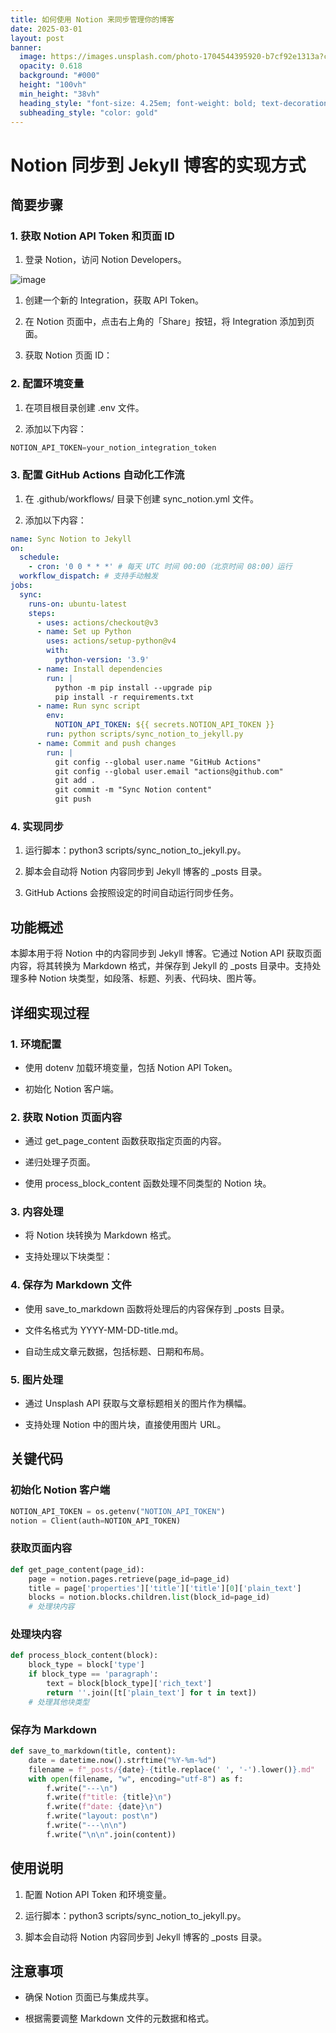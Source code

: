 ```yaml
---
title: 如何使用 Notion 来同步管理你的博客
date: 2025-03-01
layout: post
banner:
  image: https://images.unsplash.com/photo-1704544395920-b7cf92e1313a?crop=entropy&cs=tinysrgb&fit=max&fm=jpg&ixid=M3w2OTIwMzJ8MHwxfHJhbmRvbXx8fHx8fHx8fDE3NDA4MjQzMTF8&ixlib=rb-4.0.3&q=80&w=1080
  opacity: 0.618
  background: "#000"
  height: "100vh"
  min_height: "38vh"
  heading_style: "font-size: 4.25em; font-weight: bold; text-decoration: underline"
  subheading_style: "color: gold"
---
```


# Notion 同步到 Jekyll 博客的实现方式

## 简要步骤

### 1. 获取 Notion API Token 和页面 ID

1. 登录 Notion，访问 Notion Developers。

![image](https://prod-files-secure.s3.us-west-2.amazonaws.com/a7a0cc5a-89b9-4cda-8686-1fba0ca52f40/d19c1afe-dea5-4312-9333-786b0ba83054/image.png?X-Amz-Algorithm=AWS4-HMAC-SHA256&X-Amz-Content-Sha256=UNSIGNED-PAYLOAD&X-Amz-Credential=ASIAZI2LB4667DXKLP3K%2F20250301%2Fus-west-2%2Fs3%2Faws4_request&X-Amz-Date=20250301T101831Z&X-Amz-Expires=3600&X-Amz-Security-Token=IQoJb3JpZ2luX2VjEGoaCXVzLXdlc3QtMiJHMEUCIETsHcldJdHHDL451wGVeShemgZbvTBMPTI7ua41sblgAiEA3tnuYfzI6JPrJ1EWs14CO3M8jTbil6LWW2Dh%2FISl%2F4YqiAQIo%2F%2F%2F%2F%2F%2F%2F%2F%2F%2F%2FARAAGgw2Mzc0MjMxODM4MDUiDCL2vFPldBkodZNcDSrcA0hjSc5dgTn%2BZGEI9NFJZtvWL6AwVfXU1Qrpi8tfIoNcqWcRW4KZXWk12%2FNSDh%2B93a5gar6i%2BCtWgbta6VfTYjy%2FG%2BFlds6nFlRzZDZkUhGE5GJodV0PKF01Q1fUoCfXWWSVdBE2XniAw48MYIzAWImlMX%2F56Fgm9OAmRdUyRPzdbCifn5IM7FtLhfnt7Xo9kebsQPBEqpZ1MJlgv4gj%2BsxKGRymdtGViAWs%2FBpZtaNMXKQjxtMItv6WF887Bchi4cR%2Ba%2BDK0u57YnxZspN0h%2Fw7CUn9fCRJqZKjNuGp8%2BDGo5AvAw3sgjD5%2FeITR0QgmHFJT8kLkETBSRYiWb%2F5mic4dRzJKzB5sM0DilyGZpk9ARMqFmcsIgHQi7iITpOcA8iWu%2FJMDc6%2FRugXKTy5iChOXlA4UecKyOTxVNyBgJIo6Nvo6NCNburpBaEXfVNVZ7NW97HyOq%2BNd75yEUSgaC4z%2BrLVPcSlsBTR8s1JBp9SVr2Fg%2BkNlb%2Fc7m4Tn5ozpjMVliduHttVYEWJBBEQyhWIQJ2eh%2BeO%2Bf5BLIhiXCyfsgdL4d2YZbz5SkT%2BVWootr6yMIE07JdZRoR125VWPJLwsMA%2Bue7qUhUINiW0th%2BtZZVDNm2OzB8xhREYMLq6i74GOqUBCmel50cjyjO4o8LypUBI3gZKSxCcdJuzMvuw6gLC4f1JTuJNKqtAISkEcOF3V3sSXR1qzbzKS3wab%2BlgZ8oZJN%2Fb5p%2Fb1Q7ZEfD545LrUz4S8YL6S8xkfdWH7sqry1LFJ1ff4ZFEVXvSqmOiCkxX1aG4yKhs7YgPNC5lGhCeapR86EBtoE36ElRtfDOR2l36LtkrhNi2ufj6OTOQGiPlLrsH0qmI&X-Amz-Signature=de23590755ce3d5b1f0e9c5a22b79c0afb47f817dece42f4f254962902c3dd7f&X-Amz-SignedHeaders=host&x-id=GetObject)

1. 创建一个新的 Integration，获取 API Token。

1. 在 Notion 页面中，点击右上角的「Share」按钮，将 Integration 添加到页面。

1. 获取 Notion 页面 ID：


### 2. 配置环境变量

1. 在项目根目录创建 .env 文件。

1. 添加以下内容：

```javascript
NOTION_API_TOKEN=your_notion_integration_token
```

### 3. 配置 GitHub Actions 自动化工作流

1. 在 .github/workflows/ 目录下创建 sync_notion.yml 文件。

1. 添加以下内容：

```yaml
name: Sync Notion to Jekyll
on:
  schedule:
    - cron: '0 0 * * *' # 每天 UTC 时间 00:00（北京时间 08:00）运行
  workflow_dispatch: # 支持手动触发
jobs:
  sync:
    runs-on: ubuntu-latest
    steps:
      - uses: actions/checkout@v3
      - name: Set up Python
        uses: actions/setup-python@v4
        with:
          python-version: '3.9'
      - name: Install dependencies
        run: |
          python -m pip install --upgrade pip
          pip install -r requirements.txt
      - name: Run sync script
        env:
          NOTION_API_TOKEN: ${{ secrets.NOTION_API_TOKEN }}
        run: python scripts/sync_notion_to_jekyll.py
      - name: Commit and push changes
        run: |
          git config --global user.name "GitHub Actions"
          git config --global user.email "actions@github.com"
          git add .
          git commit -m "Sync Notion content"
          git push
```

### 4. 实现同步

1. 运行脚本：python3 scripts/sync_notion_to_jekyll.py。

1. 脚本会自动将 Notion 内容同步到 Jekyll 博客的 _posts 目录。

1. GitHub Actions 会按照设定的时间自动运行同步任务。

## 功能概述

本脚本用于将 Notion 中的内容同步到 Jekyll 博客。它通过 Notion API 获取页面内容，将其转换为 Markdown 格式，并保存到 Jekyll 的 _posts 目录中。支持处理多种 Notion 块类型，如段落、标题、列表、代码块、图片等。

## 详细实现过程

### 1. 环境配置

- 使用 dotenv 加载环境变量，包括 Notion API Token。

- 初始化 Notion 客户端。

### 2. 获取 Notion 页面内容

- 通过 get_page_content 函数获取指定页面的内容。

- 递归处理子页面。

- 使用 process_block_content 函数处理不同类型的 Notion 块。

### 3. 内容处理

- 将 Notion 块转换为 Markdown 格式。

- 支持处理以下块类型：


### 4. 保存为 Markdown 文件

- 使用 save_to_markdown 函数将处理后的内容保存到 _posts 目录。

- 文件名格式为 YYYY-MM-DD-title.md。

- 自动生成文章元数据，包括标题、日期和布局。

### 5. 图片处理

- 通过 Unsplash API 获取与文章标题相关的图片作为横幅。

- 支持处理 Notion 中的图片块，直接使用图片 URL。

## 关键代码

### 初始化 Notion 客户端

```python
NOTION_API_TOKEN = os.getenv("NOTION_API_TOKEN")
notion = Client(auth=NOTION_API_TOKEN)
```

### 获取页面内容

```python
def get_page_content(page_id):
    page = notion.pages.retrieve(page_id=page_id)
    title = page['properties']['title']['title'][0]['plain_text']
    blocks = notion.blocks.children.list(block_id=page_id)
    # 处理块内容
```

### 处理块内容

```python
def process_block_content(block):
    block_type = block['type']
    if block_type == 'paragraph':
        text = block[block_type]['rich_text']
        return ''.join([t['plain_text'] for t in text])
    # 处理其他块类型
```

### 保存为 Markdown

```python
def save_to_markdown(title, content):
    date = datetime.now().strftime("%Y-%m-%d")
    filename = f"_posts/{date}-{title.replace(' ', '-').lower()}.md"
    with open(filename, "w", encoding="utf-8") as f:
        f.write("---\n")
        f.write(f"title: {title}\n")
        f.write(f"date: {date}\n")
        f.write("layout: post\n")
        f.write("---\n\n")
        f.write("\n\n".join(content))
```

## 使用说明

1. 配置 Notion API Token 和环境变量。

1. 运行脚本：python3 scripts/sync_notion_to_jekyll.py。

1. 脚本会自动将 Notion 内容同步到 Jekyll 博客的 _posts 目录。

## 注意事项

- 确保 Notion 页面已与集成共享。

- 根据需要调整 Markdown 文件的元数据和格式。